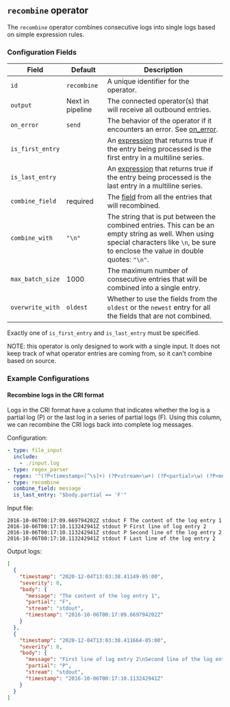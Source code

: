 ## `recombine` operator

The `recombine` operator combines consecutive logs into single logs based on simple expression rules.

### Configuration Fields

| Field            | Default          | Description |
| ---              | ---              | ---         |
| `id`             | `recombine`      | A unique identifier for the operator. |
| `output`         | Next in pipeline | The connected operator(s) that will receive all outbound entries. |
| `on_error`       | `send`           | The behavior of the operator if it encounters an error. See [on_error](/docs/types/on_error.md). |
| `is_first_entry` |                  | An [expression](/docs/types/expression.md) that returns true if the entry being processed is the first entry in a multiline series. |
| `is_last_entry`  |                  | An [expression](/docs/types/expression.md) that returns true if the entry being processed is the last entry in a multiline series. |
| `combine_field`  | required         | The [field](/docs/types/field.md) from all the entries that will recombined. |
| `combine_with`   | `"\n"`           | The string that is put between the combined entries. This can be an empty string as well. When using special characters like `\n`, be sure to enclose the value in double quotes: `"\n"`. |
| `max_batch_size` | 1000             | The maximum number of consecutive entries that will be combined into a single entry. |
| `overwrite_with` | `oldest`         | Whether to use the fields from the `oldest` or the `newest` entry for all the fields that are not combined. |

Exactly one of `is_first_entry` and `is_last_entry` must be specified.

NOTE: this operator is only designed to work with a single input. It does not keep track of what operator entries are coming from, so it can't combine based on source.

### Example Configurations


#### Recombine logs in the CRI format

Logs in the CRI format have a column that indicates whether the log is a partial log (P) or the last log in a series of partial logs (F). Using this column, we can recombine the CRI logs back into complete log messages.

Configuration:
```yaml
- type: file_input
  include: 
    - ./input.log
- type: regex_parser 
  regex: '^(?P<timestamp>[^\s]+) (?P<stream>\w+) (?P<partial>\w) (?P<message>.*)'
- type: recombine
  combine_field: message
  is_last_entry: "$body.partial == 'F'"
```

Input file: 
```
2016-10-06T00:17:09.669794202Z stdout F The content of the log entry 1
2016-10-06T00:17:10.113242941Z stdout P First line of log entry 2
2016-10-06T00:17:10.113242941Z stdout P Second line of the log entry 2
2016-10-06T00:17:10.113242941Z stdout F Last line of the log entry 2
```

Output logs: 
```json
[
  {
    "timestamp": "2020-12-04T13:03:38.41149-05:00",
    "severity": 0,
    "body": {
      "message": "The content of the log entry 1",
      "partial": "F",
      "stream": "stdout",
      "timestamp": "2016-10-06T00:17:09.669794202Z"
    }
  },
  {
    "timestamp": "2020-12-04T13:03:38.411664-05:00",
    "severity": 0,
    "body": {
      "message": "First line of log entry 2\nSecond line of the log entry 2\nLast line of the log entry 2",
      "partial": "P",
      "stream": "stdout",
      "timestamp": "2016-10-06T00:17:10.113242941Z"
    }
  }
]
```
